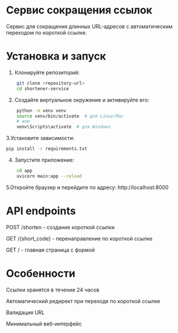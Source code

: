 
# Сервис сокращения ссылок

Сервис для сокращения длинных URL-адресов с автоматическим переходом по короткой ссылке.

# Установка и запуск

1. Клонируйте репозиторий:
```bash
    git clone <repository-url>
    cd shortener-service
```
2. Создайте виртуальное окружение и активируйте его:
```bash
    python -m venv venv
    source venv/bin/activate  # для Linux/Mac
    # или
    venv\Scripts\activate  # для Windows
```    
3.Установите зависимости:
```bash
pip install -r requirements.txt
```
4. Запустите приложение:
```bash
    cd app
    uvicorn main:app --reload
```
5.Откройте браузер и перейдите по адресу: http://localhost:8000

# API endpoints

POST /shorten - создание короткой ссылки

GET /{short_code} - перенаправление по короткой ссылке

GET / - главная страница с формой

# Особенности

Ссылки хранятся в течение 24 часов

Автоматический редирект при переходе по короткой ссылке

Валидация URL

Минимальный веб-интерфейс
 
 


